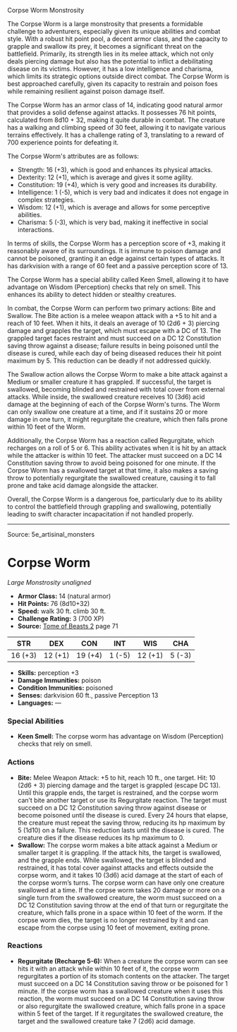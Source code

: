 <MonsterName/>Corpse Worm</MonsterName>
<CreatureType/>Monstrosity</CreatureType>

<summary>The Corpse Worm is a large monstrosity that presents a formidable challenge to adventurers, especially given its unique abilities and combat style. With a robust hit point pool, a decent armor class, and the capacity to grapple and swallow its prey, it becomes a significant threat on the battlefield. Primarily, its strength lies in its melee attack, which not only deals piercing damage but also has the potential to inflict a debilitating disease on its victims. However, it has a low intelligence and charisma, which limits its strategic options outside direct combat. The Corpse Worm is best approached carefully, given its capacity to restrain and poison foes while remaining resilient against poison damage itself.</summary>

<detail>

The Corpse Worm has an armor class of 14, indicating good natural armor that provides a solid defense against attacks. It possesses 76 hit points, calculated from 8d10 + 32, making it quite durable in combat. The creature has a walking and climbing speed of 30 feet, allowing it to navigate various terrains effectively. It has a challenge rating of 3, translating to a reward of 700 experience points for defeating it.

The Corpse Worm's attributes are as follows: 
- Strength: 16 (+3), which is good and enhances its physical attacks.
- Dexterity: 12 (+1), which is average and gives it some agility.
- Constitution: 19 (+4), which is very good and increases its durability.
- Intelligence: 1 (-5), which is very bad and indicates it does not engage in complex strategies.
- Wisdom: 12 (+1), which is average and allows for some perceptive abilities.
- Charisma: 5 (-3), which is very bad, making it ineffective in social interactions.

In terms of skills, the Corpse Worm has a perception score of +3, making it reasonably aware of its surroundings. It is immune to poison damage and cannot be poisoned, granting it an edge against certain types of attacks. It has darkvision with a range of 60 feet and a passive perception score of 13.

The Corpse Worm has a special ability called Keen Smell, allowing it to have advantage on Wisdom (Perception) checks that rely on smell. This enhances its ability to detect hidden or stealthy creatures.

In combat, the Corpse Worm can perform two primary actions: Bite and Swallow. The Bite action is a melee weapon attack with a +5 to hit and a reach of 10 feet. When it hits, it deals an average of 10 (2d6 + 3) piercing damage and grapples the target, which must escape with a DC of 13. The grappled target faces restraint and must succeed on a DC 12 Constitution saving throw against a disease; failure results in being poisoned until the disease is cured, while each day of being diseased reduces their hit point maximum by 5. This reduction can be deadly if not addressed quickly.

The Swallow action allows the Corpse Worm to make a bite attack against a Medium or smaller creature it has grappled. If successful, the target is swallowed, becoming blinded and restrained with total cover from external attacks. While inside, the swallowed creature receives 10 (3d6) acid damage at the beginning of each of the Corpse Worm's turns. The Worm can only swallow one creature at a time, and if it sustains 20 or more damage in one turn, it might regurgitate the creature, which then falls prone within 10 feet of the Worm.

Additionally, the Corpse Worm has a reaction called Regurgitate, which recharges on a roll of 5 or 6. This ability activates when it is hit by an attack while the attacker is within 10 feet. The attacker must succeed on a DC 14 Constitution saving throw to avoid being poisoned for one minute. If the Corpse Worm has a swallowed target at that time, it also makes a saving throw to potentially regurgitate the swallowed creature, causing it to fall prone and take acid damage alongside the attacker. 

Overall, the Corpse Worm is a dangerous foe, particularly due to its ability to control the battlefield through grappling and swallowing, potentially leading to swift character incapacitation if not handled properly.</detail>



---

Source: 5e_artisinal_monsters

# Corpse Worm

*Large* *Monstrosity* *unaligned*

- **Armor Class:** 14 (natural armor)
- **Hit Points:** 76 (8d10+32)
- **Speed:** walk 30 ft. climb 30 ft.
- **Challenge Rating:** 3 (700 XP)
- **Source:** [Tome of Beasts 2](https://koboldpress.com/kpstore/product/tome-of-beasts-2-for-5th-edition) page 71

| STR | DEX | CON | INT | WIS | CHA |
| --- | --- | --- | --- | --- | --- |
| 16 (+3) | 12 (+1) | 19 (+4) | 1 (-5) | 12 (+1) | 5 (-3) |

- **Skills:** perception +3
- **Damage Immunities:** poison
- **Condition Immunities:** poisoned
- **Senses:** darkvision 60 ft., passive Perception 13
- **Languages:** —

### Special Abilities

- **Keen Smell:** The corpse worm has advantage on Wisdom (Perception) checks that rely on smell.

### Actions

- **Bite:** Melee Weapon Attack: +5 to hit, reach 10 ft., one target. Hit: 10 (2d6 + 3) piercing damage and the target is grappled (escape DC 13). Until this grapple ends, the target is restrained, and the corpse worm can’t bite another target or use its Regurgitate reaction. The target must succeed on a DC 12 Constitution saving throw against disease or become poisoned until the disease is cured. Every 24 hours that elapse, the creature must repeat the saving throw, reducing its hp maximum by 5 (1d10) on a failure. This reduction lasts until the disease is cured. The creature dies if the disease reduces its hp maximum to 0.
- **Swallow:** The corpse worm makes a bite attack against a Medium or smaller target it is grappling. If the attack hits, the target is swallowed, and the grapple ends. While swallowed, the target is blinded and restrained, it has total cover against attacks and effects outside the corpse worm, and it takes 10 (3d6) acid damage at the start of each of the corpse worm’s turns. The corpse worm can have only one creature swallowed at a time. If the corpse worm takes 20 damage or more on a single turn from the swallowed creature, the worm must succeed on a DC 12 Constitution saving throw at the end of that turn or regurgitate the creature, which falls prone in a space within 10 feet of the worm. If the corpse worm dies, the target is no longer restrained by it and can escape from the corpse using 10 feet of movement, exiting prone.

### Reactions

- **Regurgitate (Recharge 5-6):** When a creature the corpse worm can see hits it with an attack while within 10 feet of it, the corpse worm regurgitates a portion of its stomach contents on the attacker. The target must succeed on a DC 14 Constitution saving throw or be poisoned for 1 minute. If the corpse worm has a swallowed creature when it uses this reaction, the worm must succeed on a DC 14 Constitution saving throw or also regurgitate the swallowed creature, which falls prone in a space within 5 feet of the target. If it regurgitates the swallowed creature, the target and the swallowed creature take 7 (2d6) acid damage.




